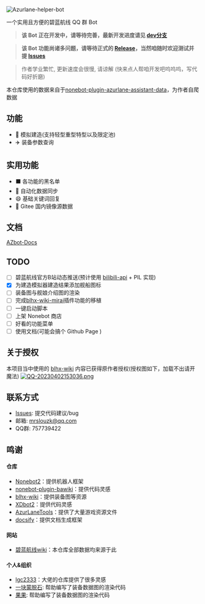 ![Azurlane-helper-bot](https://socialify.git.ci/ACGN-Alliance/Azurlane-helper-bot/image?description=1&descriptionEditable=%E5%9F%BA%E4%BA%8ENonebot2%E7%9A%84%E7%A2%A7%E8%93%9D%E8%88%AA%E7%BA%BFQQ%E7%BE%A4bot&font=Jost&forks=1&issues=1&language=1&logo=https%3A%2F%2Fpatchwiki.biligame.com%2Fimages%2Fblhx%2Fthumb%2Fe%2Fe9%2Fnlvw0ar5egivnew7tq5oijw4xmf6sbr.png%2F100px-%25E7%25A2%25A7%25E8%2593%259D%25E8%2588%25AA%25E7%25BA%25BFicon.png&name=1&owner=1&pattern=Circuit%20Board&pulls=1&stargazers=1&theme=Dark)

一个实用且方便的碧蓝航线 QQ 群 Bot
> <b>该 Bot 正在开发中，请等待完善，最新开发进度请见 [dev分支](https://github.com/ACGN-Alliance/Azurlane-helper-bot/tree/dev)</b>

> <b>该 Bot 功能尚诸多问题，请等待正式的 [Release](https://github.com/MRSlouzk/Azurlane-helper-bot/releases)，当然咱随时欢迎测试并提 [Issues](https://github.com/MRSlouzk/Azurlane-helper-bot/issues)</b> 

> 作者学业繁忙, 更新速度会很慢, 请谅解
> (快来点人帮咱开发吧呜呜呜，写代码好折磨)

本仓库使用的数据来自于[nonebot-plugin-azurlane-assistant-data](https://github.com/ACGN-Alliance/nonebot-plugin-azurlane-assistant-data)，为作者自爬数据  
## 功能
- :ship: 模拟建造(支持轻型重型特型以及限定池)
- :airplane: 装备参数查询

## 实用功能
- :black_large_square: 各功能的黑名单
- :1234: 自动化数据同步
- :smile: 基础关键词回复
- :dvd: Gitee 国内镜像源数据

## 文档
[AZbot-Docs](https://acgn-alliance.github.io/AZbot-docs/#/)
## TODO
- [ ] 碧蓝航线官方B站动态推送(预计使用 [bilibili-api](https://github.com/Nemo2011/bilibili-api) + PIL 实现)  
- [x] 为建造模拟器建造结果添加舰船图标
- [ ] 装备图与舰娘介绍图的渲染
- [ ] 完成[blhx-wiki-mirai](https://gitee.com/arisaka-iris/blhx-wiki-mirai-plugin)插件功能的移植
- [ ] 一键启动脚本
- [ ] 上架 Nonebot 商店
- [ ] 好看的功能菜单
- [ ] 使用文档(可能会搞个 Github Page )

## 关于授权
本项目当中使用的 [blhx-wiki](https://github.com/DK09/blhx-wiki) 内容已获得原作者授权(授权图如下，加载不出请开魔法)
[![QQ-20230402153036.png](https://i.postimg.cc/QdTTbR8V/QQ-20230402153036.png)](https://postimg.cc/HrTnWv7C)

## 联系方式
- [Issues](https://github.com/ACGN-Alliance/Azurlane-helper-bot/issues): 提交代码建议/bug 
- 邮箱: mrslouzk@qq.com
- QQ群: 757739422

## 鸣谢
#### 仓库
- [Nonebot2](https://github.com/nonebot/nonebot2)：提供机器人框架
- [nonebot-plugin-bawiki](https://github.com/lgc2333/nonebot-plugin-bawiki/)：提供代码灵感
- [blhx-wiki](https://github.com/DK09/blhx-wiki)：提供装备图等资源
- [XDbot2](https://github.com/This-is-XiaoDeng/XDbot2)：提供代码灵感
- [AzurLaneTools](https://github.com/Pelom777/AzurLaneTools)：提供了大量游戏资源文件
- [docsify](https://github.com/docsifyjs/docsify)：提供文档生成框架

#### 网站
- [碧蓝航线wiki](https://wiki.biligame.com/blhx/%E9%A6%96%E9%A1%B5)：本仓库全部数据均来源于此

#### 个人&组织
- [lgc2333](https://github.com/lgc2333)：大佬的仓库提供了很多灵感
- [一块蒙脱石](https://github.com/orgs/ACGN-Alliance/people/montmorill): 帮助编写了装备数据图的渲染代码
- [果果](https://github.com/orgs/ACGN-Alliance/people/EndermiteX): 帮助编写了装备数据图的渲染代码